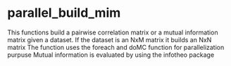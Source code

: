 # parallel_build_mim

This functions build a pairwise correlation matrix or a mutual information matrix given a dataset.
If the dataset is an NxM matrix it builds an NxN matrix
The function uses the foreach and doMC function for parallelization purpuse
Mutual information is evaluated by using the infotheo package
